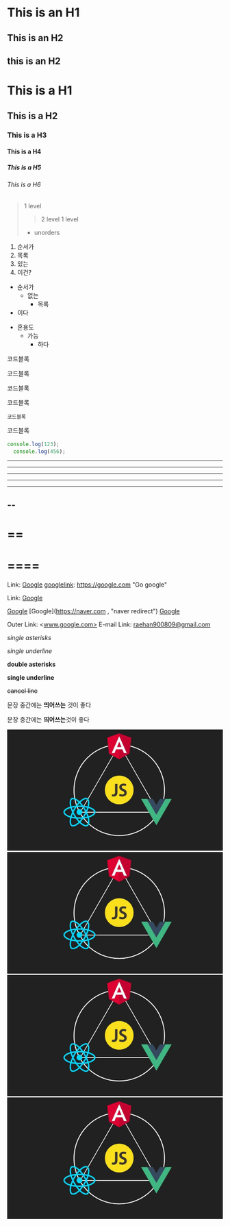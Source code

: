 This is an H1
=============

This is an H2
-------------

this is an H2
----

# This is a H1
## This is a H2
### This is a H3
#### This is a H4
##### This is a H5
###### This is a H6

> 1 level
> > 2 level
> 1 level
> - unorders

1. 순서가
3. 목록
2. 있는
  4. 이건?

- 순서가
  - 없는
    - 목록
 - 이다

* 혼용도
  - 가능
    + 하다

코드블록

  코드블록

코드블록

코드블록

    코드블록
    
코드블록

```javascript
console.log(123);
  console.log(456);
```

* * *
***
****
---
- - -
--
----
==
====
====
====

Link: [Google][googlelink]
[googlelink]: https://google.com "Go google"

Link: [Google][googlelink]

[googlelink]: https://google.com "Go google"

[Google](https://naver.com, "naver redirect")
[Google](https://naver.com , "naver redirect")
[Google](https://naver.com "naver redirect")

Outer Link: <www.google.com>
E-mail Link: <raehan900809@gmail.com>

*single asterisks*

_single underline_

**double asterisks**

__single underline__

~~cancel line~~

문장 중간에는 **띄어쓰는** 것이 좋다

문장 중간에는 **띄어쓰는**것이 좋다

![Alt text](https://github.com/rae-han/learn-javascript/blob/master/markdown/images/frontend_frameworks.jpeg)
![Alt text](https://github.com/rae-han/learn-javascript/blob/master/markdown/images/frontend_frameworks.jpeg "Optional title")
![text](https://github.com/rae-han/learn-javascript/blob/master/markdown/images/frontend_frameworks.jpeg)
![text](https://github.com/rae-han/learn-javascript/blob/master/markdown/images/frontend_frameworks.jpeg "Optional title")

